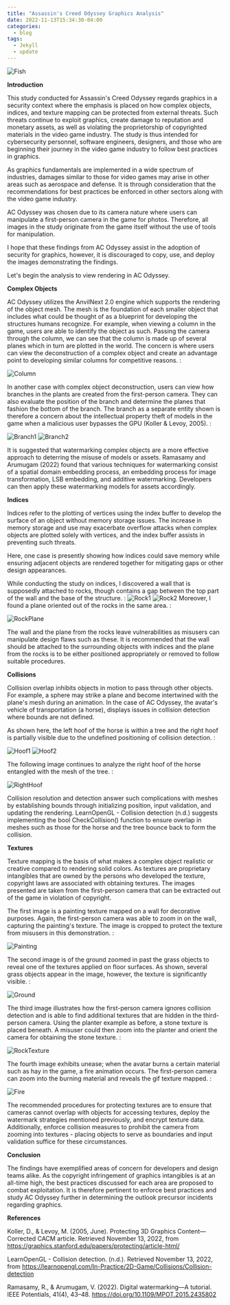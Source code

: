 ```yaml
---
title: "Assassin's Creed Odyssey Graphics Analysis"
date: 2022-11-13T15:34:30-04:00
categories:
  - blog
tags:
  - Jekyll
  - update
---
```


![Fish](https://github.com/ClaraKellermannBryant/Graduate-ePortfolio-Main/blob/master/assets/images/IMG_20220615_144653847.jpg?raw=true)

**Introduction**

This study conducted for Assassin's Creed Odyssey regards graphics in a security context where the emphasis is placed on how complex objects, indices, and texture mapping can be protected from external threats. Such threats continue to exploit graphics, create damage to reputation and monetary assets, as well as violating the proprietorship of copyrighted materials in the video game industry. The study is thus intended for cybersecurity personnel, software engineers, designers, and those who are beginning their journey in the video game industry to follow best practices in graphics. 

As graphics fundamentals are implemented in a wide spectrum of industries, damages similar to those for video games may arise in other areas such as aerospace and defense. It is through consideration that the recommendations for best practices be enforced in other sectors along with the video game industry. 

 AC Odyssey was chosen due to its camera nature where users can manipulate a first-person camera in the game for photos. Therefore, all images in the study originate from the game itself without the use of tools for manipulation. 

I hope that these findings from AC Odyssey assist in the adoption of security for graphics, however, it is discouraged to copy, use, and deploy the images demonstrating the findings. 

Let's begin the analysis to view rendering in AC Odyssey.





**Complex Objects**

AC Odyssey utilizes the AnvilNext 2.0 engine which supports the rendering of the object mesh. The mesh is the foundation of each smaller object that includes what could be thought of as a blueprint for developing the structures humans recognize. For example, when viewing a column in the game, users are able to identify the object as such. Passing the camera through the column, we can see that the column is made up of several planes which in turn are plotted in the world. The concern is where users can view the deconstruction of a complex object and create an advantage point to developing similar columns for competitive reasons. :

![Column](https://github.com/ClaraKellermannBryant/Graduate-ePortfolio-Main/blob/master/assets/images/IMG_20220615_132319460.jpg?raw=true)

In another case with complex object deconstruction, users can view how branches in the plants are created from the first-person camera. They can also evaluate the position of the branch and determine the planes that fashion the bottom of the branch. The branch as a separate entity shown is therefore a concern about the intellectual property theft of models in the game when a  malicious user bypasses the GPU (Koller & Levoy, 2005). :

![Branch1](https://github.com/ClaraKellermannBryant/Graduate-ePortfolio-Main/blob/master/assets/images/IMG_20220615_152828260.jpg?raw=true)
![Branch2](https://github.com/ClaraKellermannBryant/Graduate-ePortfolio-Main/blob/master/assets/images/IMG_20220615_153426429.jpg?raw=true)

It is suggested that watermarking complex objects are a more effective approach to deterring the misuse of models or assets. Ramasamy and Arumugam (2022) found that various techniques for watermarking consist of a spatial domain embedding process, an embedding process for image transformation, LSB embedding, and additive watermarking. Developers can then apply these watermarking models for assets accordingly. 






**Indices**

Indices refer to the plotting of vertices using the index buffer to develop the surface of an object without memory storage issues. The increase in memory storage and use may exacerbate overflow attacks when complex objects are plotted solely with vertices, and the index buffer assists in preventing such threats. 

Here, one case is presently showing how indices could save memory while ensuring adjacent objects are rendered together for mitigating gaps or other design appearances.

While conducting the study on indices, I discovered a wall that is supposedly attached to rocks, though contains a gap between the top part of the wall and the base of the structure. :
![Rock1](https://github.com/ClaraKellermannBryant/Graduate-ePortfolio-Main/blob/master/assets/images/IMG_20220615_140314265.jpg?raw=true)
![Rock2](https://github.com/ClaraKellermannBryant/Graduate-ePortfolio-Main/blob/master/assets/images/IMG_20220615_140544625.jpg?raw=true)
Moreover, I found a plane oriented out of the rocks in the same area. :

![RockPlane](https://github.com/ClaraKellermannBryant/Graduate-ePortfolio-Main/blob/master/assets/images/IMG_20220615_140419785.jpg?raw=true)

The wall and the plane from the rocks leave vulnerabilities as misusers can manipulate design flaws such as these. It is recommended that the wall should be attached to the surrounding objects with indices and the plane from the rocks is to be either positioned appropriately or removed to follow suitable procedures.






**Collisions**

Collision overlap inhibits objects in motion to pass through other objects. For example, a sphere may strike a plane and become intertwined with the plane's mesh during an animation. In the case of AC Odyssey, the avatar's vehicle of transportation (a horse), displays issues in collision detection where bounds are not defined. 

As shown here, the left hoof of the horse is within a tree and the right hoof is partially visible due to the undefined positioning of collision detection. :

![Hoof1](https://github.com/ClaraKellermannBryant/Graduate-ePortfolio-Main/blob/master/assets/images/IMG_20220615_131639158.jpg?raw=true)
![Hoof2](https://github.com/ClaraKellermannBryant/Graduate-ePortfolio-Main/blob/master/assets/images/IMG_20220615_131538786.jpg?raw=true)

The following image continues to analyze the right hoof of the horse entangled with the mesh of the tree. :

![RightHoof](https://github.com/ClaraKellermannBryant/Graduate-ePortfolio-Main/blob/master/assets/images/IMG_20220615_131802443.jpg?raw=true)


Collision resolution and detection answer such complications with meshes by establishing bounds through initializing position, input validation, and updating the rendering.  LearnOpenGL - Collision detection (n.d.) suggests implementing the bool CheckCollision() function to ensure overlap in meshes such as those for the horse and the tree bounce back to form the collision. 






**Textures**

Texture mapping is the basis of what makes a complex object realistic or creative compared to rendering solid colors. As textures are proprietary intangibles that are owned by the persons who developed the texture, copyright laws are associated with obtaining textures. 
The images presented are taken from the first-person camera that can be extracted out of the game in violation of copyright. 

The first image is a painting texture mapped on a wall for decorative purposes. Again, the first-person camera was able to zoom in on the wall, capturing the painting's texture. The image is cropped to protect the texture from misusers in this demonstration. :

![Painting](https://github.com/ClaraKellermannBryant/Graduate-ePortfolio-Main/blob/master/assets/images/IMG_20220615_132616150.jpg?raw=true)

The second image is of the ground zoomed in past the grass objects to reveal one of the textures applied on floor surfaces. As shown, several grass objects appear in the image, however, the texture is significantly visible. :

![Ground](https://github.com/ClaraKellermannBryant/Graduate-ePortfolio-Main/blob/master/assets/images/IMG_20220615_145549225.jpg?raw=true)

The third image illustrates how the first-person camera ignores collision detection and is able to find additional textures that are hidden in the third-person camera. Using the planter example as before, a stone texture is placed beneath. A misuser could then zoom into the planter and orient the camera for obtaining the stone texture. :

![RockTexture](https://github.com/ClaraKellermannBryant/Graduate-ePortfolio-Main/blob/master/assets/images/IMG_20220615_150210594.jpg?raw=true)

The fourth image exhibits unease; when the avatar burns a certain material such as hay in the game, a fire animation occurs. The first-person camera can zoom into the burning material and reveals the gif texture mapped. :

![Fire](https://github.com/ClaraKellermannBryant/Graduate-ePortfolio-Main/blob/master/assets/images/IMG_20220615_151259895.jpg?raw=true)


The recommended procedures for protecting textures are to ensure that cameras cannot overlap with objects for accessing textures, deploy the watermark strategies mentioned previously, and encrypt texture data. Additionally, enforce collision measures to prohibit the camera from zooming into textures - placing objects to serve as boundaries and input validation suffice for these circumstances.







**Conclusion**

The findings have exemplified areas of concern for developers and design teams alike. As the copyright infringement of graphics intangibles is at an all-time high, the best practices discussed for each area are proposed to combat exploitation. It is therefore pertinent to enforce best practices and study AC Odyssey further in determining the outlook precursor incidents regarding graphics.





                                      
**References**        
                                               
                                                                                  
Koller, D., & Levoy, M. (2005, June). Protecting 3D Graphics Content—Corrected CACM article. Retrieved November 13, 2022, from https://graphics.stanford.edu/papers/protecting/article-html/

LearnOpenGL - Collision detection. (n.d.). Retrieved November 13, 2022, from https://learnopengl.com/In-Practice/2D-Game/Collisions/Collision-detection

Ramasamy, R., & Arumugam, V. (2022). Digital watermarking—A tutorial. IEEE Potentials, 41(4), 43–48. https://doi.org/10.1109/MPOT.2015.2435802

